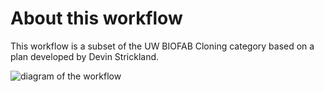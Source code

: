 # About this workflow

This workflow is a subset of the UW BIOFAB Cloning category based on a plan developed by Devin Strickland.

<img src="images/simple-plan-construction.svg" alt="diagram of the workflow">
